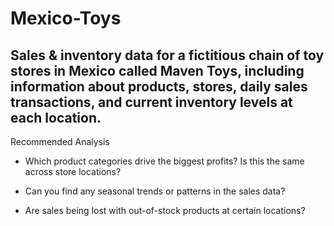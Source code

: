 # Mexico-Toys

## Sales & inventory data for a fictitious chain of toy stores in Mexico called Maven Toys, including information about products, stores, daily sales transactions, and current inventory levels at each location.

Recommended Analysis

- Which product categories drive the biggest profits? Is this the same across store locations?

- Can you find any seasonal trends or patterns in the sales data?

- Are sales being lost with out-of-stock products at certain locations?


